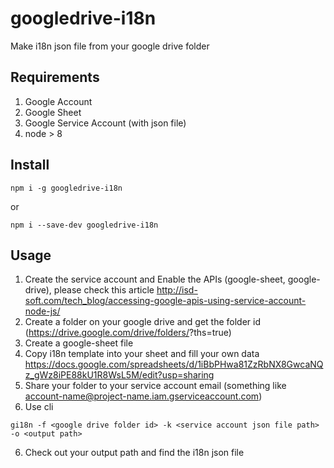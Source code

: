 # googledrive-i18n
Make i18n json file from your google drive folder

## Requirements
1. Google Account
2. Google Sheet
3. Google Service Account (with json file)
3. node > 8

## Install
```
npm i -g googledrive-i18n
```
or
```
npm i --save-dev googledrive-i18n
```

## Usage
1. Create the service account and Enable the APIs (google-sheet, google-drive), please check this article <http://isd-soft.com/tech_blog/accessing-google-apis-using-service-account-node-js/>
1. Create a folder on your google drive and get the folder id (https://drive.google.com/drive/folders/<YOUR FOLDER ID>?ths=true)
2. Create a google-sheet file
3. Copy i18n template into your sheet and fill your own data <https://docs.google.com/spreadsheets/d/1iBbPHwa81ZzRbNX8GwcaNQz_gWz8iPE88kU1R8WsL5M/edit?usp=sharing>
4. Share your folder to your service account email (something like account-name@project-name.iam.gserviceaccount.com)
5. Use cli
  ```
  gi18n -f <google drive folder id> -k <service account json file path> -o <output path>
  ```
6. Check out your output path and find the i18n json file